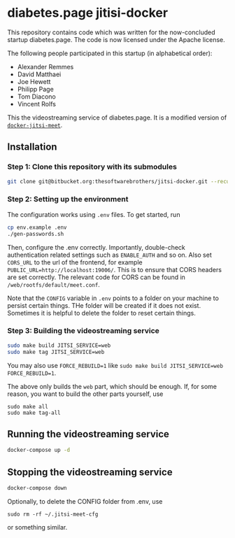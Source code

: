 # diabetes.page jitisi-docker

This repository contains code which was written for the now-concluded startup diabetes.page. The code is now licensed under the Apache license.

The following people participated in this startup (in alphabetical order):
- Alexander Remmes
- David Matthaei
- Joe Hewett
- Philipp Page
- Tom Diacono
- Vincent Rolfs


This the videostreaming service of diabetes.page. It is a modified version of [`docker-jitsi-meet`](https://github.com/jitsi/docker-jitsi-meet).

## Installation

### Step 1: Clone this repository with its submodules

```bash
git clone git@bitbucket.org:thesoftwarebrothers/jitsi-docker.git --recursive
```

### Step 2: Setting up the environment

The configuration works using `.env` files. To get started, run

```bash
cp env.example .env
./gen-passwords.sh
```

Then, configure the .env correctly. Importantly, double-check authentication related settings such as `ENABLE_AUTH` and so on. Also set `CORS_URL` to the url of the frontend, for example `PUBLIC_URL=http://localhost:19006/`. This is to ensure that CORS headers are set correctly. The relevant code for CORS can be found in `/web/rootfs/default/meet.conf`.

Note that the `CONFIG` variable in `.env` points to a folder on your machine to persist certain things. THe folder will be created if it does not exist. Sometimes it is helpful to delete the folder to reset certain things.

### Step 3: Building the videostreaming service

```bash
sudo make build JITSI_SERVICE=web
sudo make tag JITSI_SERVICE=web
```

You may also use `FORCE_REBUILD=1` like `sudo make build JITSI_SERVICE=web FORCE_REBUILD=1`.

The above only builds the `web` part, which should be enough. If, for some reason, you want to build the other parts yourself, use

```
sudo make all
sudo make tag-all
```

## Running the videostreaming service

```bash
docker-compose up -d
```

## Stopping the videostreaming service

```bash
docker-compose down
```

Optionally, to delete the CONFIG folder from .env, use

```
sudo rm -rf ~/.jitsi-meet-cfg
```

or something similar.
